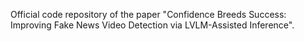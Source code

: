 Official code repository of the paper "Confidence Breeds Success: Improving Fake News Video Detection via LVLM-Assisted Inference".
